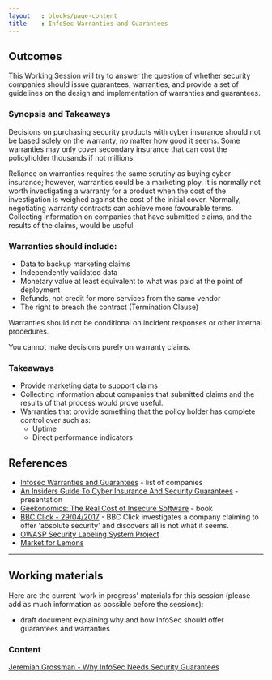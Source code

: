 ```yaml
---
layout   : blocks/page-content
title    : InfoSec Warranties and Guarantees
---
```


## Outcomes

This Working Session will try to answer the question of whether security companies should issue guarantees, warranties, and provide a set of guidelines on the design and implementation of warranties and guarantees.

### Synopsis and Takeaways

Decisions on purchasing security products with cyber insurance should not be based solely on the warranty, no matter how good it seems. Some warranties may only cover secondary insurance that can cost the policyholder thousands if not millions.

Reliance on warranties requires the same scrutiny as buying cyber insurance; however, warranties could be a marketing ploy. It is normally not worth investigating a warranty for a product when the cost of the investigation is weighed against the cost of the initial cover. Normally, negotiating warranty contracts can achieve more favourable terms. Collecting information on companies that have submitted claims, and the results of the claims, would be useful.

### Warranties should include:

- Data to backup marketing claims
- Independently validated data
- Monetary value at least equivalent to what was paid at the point of deployment
- Refunds, not credit for more services from the same vendor
- The right to breach the contract (Termination Clause)

Warranties should not be conditional on incident responses or other internal procedures. 

You cannot make decisions purely on warranty claims.

### Takeaways

- Provide marketing data to support claims
- Collecting information about companies that submitted claims and the results of that process would prove useful.
- Warranties that provide something that the policy holder has complete control over such as:
  - Uptime
  - Direct performance indicators

## References

 - [Infosec Warranties and Guarantees](http://blog.jeremiahgrossman.com/2017/02/infosec-warranties-and-guarantees.html) - list of companies
 - [An Insiders Guide To Cyber Insurance And Security Guarantees](https://www.blackhat.com/docs/us-16/materials/us-16-Grossman-An-Insiders-Guide-To-Cyber-Insurance-And-Security-Guarantees.pdf) - presentation
 - [Geekonomics: The Real Cost of Insecure Software](https://www.amazon.com/Geekonomics-Real-Insecure-Software-paperback/dp/0321735978) - book
 - [BBC Click - 29/04/2017](https://www.bbc.co.uk/programmes/b08p1nts) - BBC Click investigates a company claiming to offer 'absolute security' and discovers all is not what it seems.
 - [OWASP Security Labeling System Project](https://www.owasp.org/index.php/OWASP_Security_Labeling_System_Project)
 - [Market for Lemons](https://en.wikipedia.org/wiki/The_Market_for_Lemons)

---

## Working materials
Here are the current 'work in progress' materials for this session (please add as much information as possible before the sessions):
- draft document explaining why and how InfoSec should offer guarantees and warranties

### Content

[Jeremiah Grossman - Why InfoSec Needs Security Guarantees](https://www.slideshare.net/jeremiahgrossman/no-more-snake-oil-why-infosec-needs-security-guarantees)
